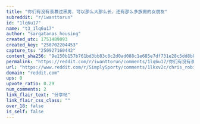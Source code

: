 ```yaml
---
title: "你们有没有羡慕过黑男，可以那么大那么长，还有那么多族裔的女朋友"
subreddit: "r/iwanttorun"
id: "1lq6u17"
name: "t3_1lq6u17"
author: "sargatanas_housing"
created_utc: 1751489093
created_key: "250702204453"
capture_ts: "250927160442"
content_sha256: "9e150b157b761bd3bb83c8c2d0ad088c1e685e7df731e28c5dd8b8099d143c10"
permalink: "https://reddit.com/r/iwanttorun/comments/1lq6u17/你们有没有羡慕过黑男可以那么大那么长还有那么多族裔的女朋友/"
url: "https://www.reddit.com/r/SimplySporty/comments/1lkxv2c/chris_robinson/"
domain: "reddit.com"
ups: 0
upvote_ratio: 0.29
num_comments: 2
link_flair_text: "分享帖"
link_flair_css_class: ""
over_18: false
is_self: false
---
```



